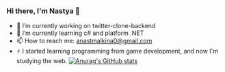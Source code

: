 ### Hi there, I'm Nastya 👋

- 🔭 I’m currently working on twitter-clone-backend
- 🌱 I’m currently learning c# and platform .NET
- 📫 How to reach me: anastmalkina0@gmail.com
- ⚡ I started learning programming from game development, and now I'm studying the web.
[![Anurag's GitHub stats](https://github-readme-stats.vercel.app/api?username=namknf)](https://github.com/anuraghazra/github-readme-stats)
